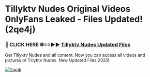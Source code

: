# Tillyktv Nudes Original Videos 0nlyFans Leaked - Files Updated! (2qe4j)

<h3>🔴 CLICK HERE 🌐==►► <a href="https://tinyurl.com/5h6xmrr3" rel="nofollow">Tillyktv Nudes Updated Files</a></h3>

Get Tillyktv Nudes and all content. Now you can access all videos and pictures of Tillyktv Nudes. New Updated Files 2025!

[![2qe4j](https://i.imgur.com/KVD873Z.gif)](https://tinyurl.com/5h6xmrr3)
